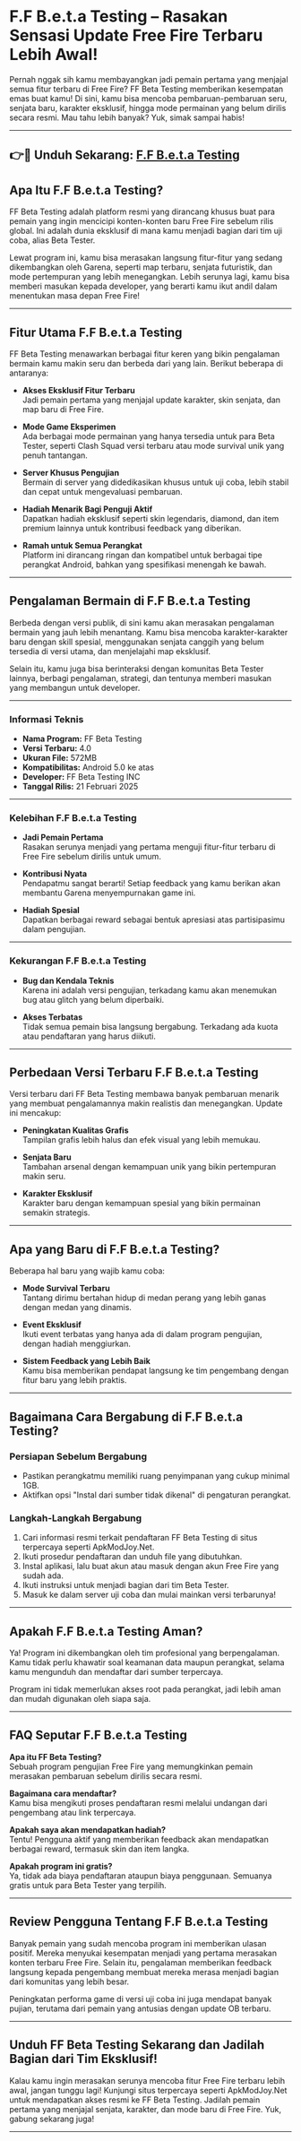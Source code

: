 # F.F B.e.t.a Testing – Rasakan Sensasi Update Free Fire Terbaru Lebih Awal!

Pernah nggak sih kamu membayangkan jadi pemain pertama yang menjajal semua fitur terbaru di Free Fire? FF Beta Testing memberikan kesempatan emas buat kamu! Di sini, kamu bisa mencoba pembaruan-pembaruan seru, senjata baru, karakter eksklusif, hingga mode permainan yang belum dirilis secara resmi. Mau tahu lebih banyak? Yuk, simak sampai habis!

---

## 👉🔴 Unduh Sekarang: [F.F B.e.t.a Testing](https://apkmodjoy.net/id/ff-beta-testing/)

## Apa Itu F.F B.e.t.a Testing?

FF Beta Testing adalah platform resmi yang dirancang khusus buat para pemain yang ingin mencicipi konten-konten baru Free Fire sebelum rilis global. Ini adalah dunia eksklusif di mana kamu menjadi bagian dari tim uji coba, alias Beta Tester.

Lewat program ini, kamu bisa merasakan langsung fitur-fitur yang sedang dikembangkan oleh Garena, seperti map terbaru, senjata futuristik, dan mode pertempuran yang lebih menegangkan. Lebih serunya lagi, kamu bisa memberi masukan kepada developer, yang berarti kamu ikut andil dalam menentukan masa depan Free Fire!

---

## Fitur Utama F.F B.e.t.a Testing

FF Beta Testing menawarkan berbagai fitur keren yang bikin pengalaman bermain kamu makin seru dan berbeda dari yang lain. Berikut beberapa di antaranya:

- **Akses Eksklusif Fitur Terbaru**  
  Jadi pemain pertama yang menjajal update karakter, skin senjata, dan map baru di Free Fire.

- **Mode Game Eksperimen**  
  Ada berbagai mode permainan yang hanya tersedia untuk para Beta Tester, seperti Clash Squad versi terbaru atau mode survival unik yang penuh tantangan.

- **Server Khusus Pengujian**  
  Bermain di server yang didedikasikan khusus untuk uji coba, lebih stabil dan cepat untuk mengevaluasi pembaruan.

- **Hadiah Menarik Bagi Penguji Aktif**  
  Dapatkan hadiah eksklusif seperti skin legendaris, diamond, dan item premium lainnya untuk kontribusi feedback yang diberikan.

- **Ramah untuk Semua Perangkat**  
  Platform ini dirancang ringan dan kompatibel untuk berbagai tipe perangkat Android, bahkan yang spesifikasi menengah ke bawah.

---

## Pengalaman Bermain di F.F B.e.t.a Testing

Berbeda dengan versi publik, di sini kamu akan merasakan pengalaman bermain yang jauh lebih menantang. Kamu bisa mencoba karakter-karakter baru dengan skill spesial, menggunakan senjata canggih yang belum tersedia di versi utama, dan menjelajahi map eksklusif.

Selain itu, kamu juga bisa berinteraksi dengan komunitas Beta Tester lainnya, berbagi pengalaman, strategi, dan tentunya memberi masukan yang membangun untuk developer.

---

### Informasi Teknis

- **Nama Program:** FF Beta Testing  
- **Versi Terbaru:** 4.0  
- **Ukuran File:** 572MB  
- **Kompatibilitas:** Android 5.0 ke atas  
- **Developer:** FF Beta Testing INC  
- **Tanggal Rilis:** 21 Februari 2025

---

### Kelebihan F.F B.e.t.a Testing

- **Jadi Pemain Pertama**  
  Rasakan serunya menjadi yang pertama menguji fitur-fitur terbaru di Free Fire sebelum dirilis untuk umum.

- **Kontribusi Nyata**  
  Pendapatmu sangat berarti! Setiap feedback yang kamu berikan akan membantu Garena menyempurnakan game ini.

- **Hadiah Spesial**  
  Dapatkan berbagai reward sebagai bentuk apresiasi atas partisipasimu dalam pengujian.

---

### Kekurangan F.F B.e.t.a Testing

- **Bug dan Kendala Teknis**  
  Karena ini adalah versi pengujian, terkadang kamu akan menemukan bug atau glitch yang belum diperbaiki.

- **Akses Terbatas**  
  Tidak semua pemain bisa langsung bergabung. Terkadang ada kuota atau pendaftaran yang harus diikuti.

---

## Perbedaan Versi Terbaru F.F B.e.t.a Testing

Versi terbaru dari FF Beta Testing membawa banyak pembaruan menarik yang membuat pengalamannya makin realistis dan menegangkan. Update ini mencakup:

- **Peningkatan Kualitas Grafis**  
  Tampilan grafis lebih halus dan efek visual yang lebih memukau.

- **Senjata Baru**  
  Tambahan arsenal dengan kemampuan unik yang bikin pertempuran makin seru.

- **Karakter Eksklusif**  
  Karakter baru dengan kemampuan spesial yang bikin permainan semakin strategis.

---

## Apa yang Baru di F.F B.e.t.a Testing?

Beberapa hal baru yang wajib kamu coba:

- **Mode Survival Terbaru**  
  Tantang dirimu bertahan hidup di medan perang yang lebih ganas dengan medan yang dinamis.

- **Event Eksklusif**  
  Ikuti event terbatas yang hanya ada di dalam program pengujian, dengan hadiah menggiurkan.

- **Sistem Feedback yang Lebih Baik**  
  Kamu bisa memberikan pendapat langsung ke tim pengembang dengan fitur baru yang lebih praktis.

---

## Bagaimana Cara Bergabung di F.F B.e.t.a Testing?

### Persiapan Sebelum Bergabung

- Pastikan perangkatmu memiliki ruang penyimpanan yang cukup minimal 1GB.  
- Aktifkan opsi "Instal dari sumber tidak dikenal" di pengaturan perangkat.

### Langkah-Langkah Bergabung

1. Cari informasi resmi terkait pendaftaran FF Beta Testing di situs terpercaya seperti ApkModJoy.Net.  
2. Ikuti prosedur pendaftaran dan unduh file yang dibutuhkan.  
3. Instal aplikasi, lalu buat akun atau masuk dengan akun Free Fire yang sudah ada.  
4. Ikuti instruksi untuk menjadi bagian dari tim Beta Tester.  
5. Masuk ke dalam server uji coba dan mulai mainkan versi terbarunya!

---

## Apakah F.F B.e.t.a Testing Aman?

Ya! Program ini dikembangkan oleh tim profesional yang berpengalaman. Kamu tidak perlu khawatir soal keamanan data maupun perangkat, selama kamu mengunduh dan mendaftar dari sumber terpercaya.

Program ini tidak memerlukan akses root pada perangkat, jadi lebih aman dan mudah digunakan oleh siapa saja.

---

## FAQ Seputar F.F B.e.t.a Testing

**Apa itu FF Beta Testing?**  
Sebuah program pengujian Free Fire yang memungkinkan pemain merasakan pembaruan sebelum dirilis secara resmi.

**Bagaimana cara mendaftar?**  
Kamu bisa mengikuti proses pendaftaran resmi melalui undangan dari pengembang atau link terpercaya.

**Apakah saya akan mendapatkan hadiah?**  
Tentu! Pengguna aktif yang memberikan feedback akan mendapatkan berbagai reward, termasuk skin dan item langka.

**Apakah program ini gratis?**  
Ya, tidak ada biaya pendaftaran ataupun biaya penggunaan. Semuanya gratis untuk para Beta Tester yang terpilih.

---

## Review Pengguna Tentang F.F B.e.t.a Testing

Banyak pemain yang sudah mencoba program ini memberikan ulasan positif. Mereka menyukai kesempatan menjadi yang pertama merasakan konten terbaru Free Fire. Selain itu, pengalaman memberikan feedback langsung kepada pengembang membuat mereka merasa menjadi bagian dari komunitas yang lebih besar.

Peningkatan performa game di versi uji coba ini juga mendapat banyak pujian, terutama dari pemain yang antusias dengan update OB terbaru.

---

## Unduh FF Beta Testing Sekarang dan Jadilah Bagian dari Tim Eksklusif!

Kalau kamu ingin merasakan serunya mencoba fitur Free Fire terbaru lebih awal, jangan tunggu lagi! Kunjungi situs terpercaya seperti ApkModJoy.Net untuk mendapatkan akses resmi ke FF Beta Testing. Jadilah pemain pertama yang menjajal senjata, karakter, dan mode baru di Free Fire. Yuk, gabung sekarang juga!

---

